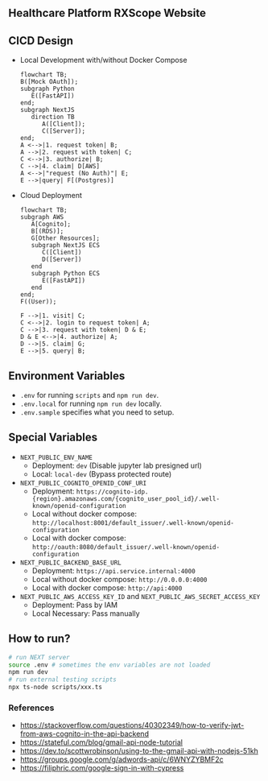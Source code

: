 ## Healthcare Platform RXScope Website

## CICD Design

- Local Development with/without Docker Compose
  ```mermaid
  flowchart TB;
  B([Mock OAuth]);
  subgraph Python
     E([FastAPI])
  end;
  subgraph NextJS
     direction TB
        A([Client]);
        C([Server]);
  end;
  A <-->|1. request token| B;
  A -->|2. request with token| C;
  C <-->|3. authorize| B;
  C -->|4. claim| D[AWS]
  A <-->|"request (No Auth)"| E;
  E -->|query| F[(Postgres)]
  ```
- Cloud Deployment

  ```mermaid
  flowchart TB;
  subgraph AWS
     A[Cognito];
     B[(RDS)];
     G[Other Resources];
     subgraph NextJS ECS
        C([Client])
        D([Server])
     end
     subgraph Python ECS
        E([FastAPI])
     end
  end;
  F((User));

  F -->|1. visit| C;
  C <-->|2. login to request token| A;
  C -->|3. request with token| D & E;
  D & E <-->|4. authorize| A;
  D -->|5. claim| G;
  E -->|5. query| B;
  ```

## Environment Variables

- `.env` for running `scripts` and `npm run dev`.
- `.env.local` for running `npm run dev` locally.
- `.env.sample` specifies what you need to setup.

## Special Variables

- `NEXT_PUBLIC_ENV_NAME`
  - Deployment: `dev` (Disable jupyter lab presigned url)
  - Local: `local-dev` (Bypass protected route)
- `NEXT_PUBLIC_COGNITO_OPENID_CONF_URI`
  - Deployment: `https://cognito-idp.{region}.amazonaws.com/{cognito_user_pool_id}/.well-known/openid-configuration`
  - Local without docker compose: `http://localhost:8001/default_issuer/.well-known/openid-configuration`
  - Local with docker compose: `http://oauth:8080/default_issuer/.well-known/openid-configuration`
- `NEXT_PUBLIC_BACKEND_BASE_URL`
  - Deployment: `https://api.service.internal:4000`
  - Local without docker compose: `http://0.0.0.0:4000`
  - Local with docker compose: `http://api:4000`
- `NEXT_PUBLIC_AWS_ACCESS_KEY_ID` and `NEXT_PUBLIC_AWS_SECRET_ACCESS_KEY`
  - Deployment: Pass by IAM
  - Local Necessary: Pass manually

## How to run?

```bash
# run NEXT server
source .env # sometimes the env variables are not loaded
npm run dev
# run external testing scripts
npx ts-node scripts/xxx.ts
```

### References

- https://stackoverflow.com/questions/40302349/how-to-verify-jwt-from-aws-cognito-in-the-api-backend
- https://stateful.com/blog/gmail-api-node-tutorial
- https://dev.to/scottwrobinson/using-to-the-gmail-api-with-nodejs-51kh
- https://groups.google.com/g/adwords-api/c/6WNYZYBMF2c
- https://filiphric.com/google-sign-in-with-cypress
